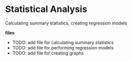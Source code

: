 #  Statistical Analysis
 Calculating summary statistics, creating regression models

 **files**
- TODO: add file for calculating summary statistics
- TODO: add file for performing regression models
- TODO: add file for creating graphs


